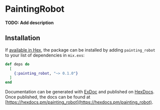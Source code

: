 # PaintingRobot

**TODO: Add description**

## Installation

If [available in Hex](https://hex.pm/docs/publish), the package can be installed
by adding `painting_robot` to your list of dependencies in `mix.exs`:

```elixir
def deps do
  [
    {:painting_robot, "~> 0.1.0"}
  ]
end
```

Documentation can be generated with [ExDoc](https://github.com/elixir-lang/ex_doc)
and published on [HexDocs](https://hexdocs.pm). Once published, the docs can
be found at [https://hexdocs.pm/painting_robot](https://hexdocs.pm/painting_robot).

